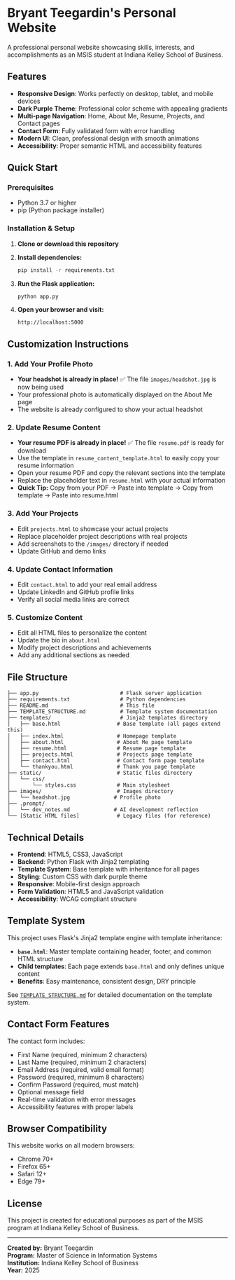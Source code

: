 # Bryant Teegardin's Personal Website

A professional personal website showcasing skills, interests, and accomplishments as an MSIS student at Indiana Kelley School of Business.

## Features

- **Responsive Design**: Works perfectly on desktop, tablet, and mobile devices
- **Dark Purple Theme**: Professional color scheme with appealing gradients
- **Multi-page Navigation**: Home, About Me, Resume, Projects, and Contact pages
- **Contact Form**: Fully validated form with error handling
- **Modern UI**: Clean, professional design with smooth animations
- **Accessibility**: Proper semantic HTML and accessibility features

## Quick Start

### Prerequisites
- Python 3.7 or higher
- pip (Python package installer)

### Installation & Setup

1. **Clone or download this repository**
2. **Install dependencies:**
   ```bash
   pip install -r requirements.txt
   ```

3. **Run the Flask application:**
   ```bash
   python app.py
   ```

4. **Open your browser and visit:**
   ```
   http://localhost:5000
   ```

## Customization Instructions

### 1. Add Your Profile Photo
- **Your headshot is already in place!** ✅ The file `images/headshot.jpg` is now being used
- Your professional photo is automatically displayed on the About Me page
- The website is already configured to show your actual headshot

### 2. Update Resume Content
- **Your resume PDF is already in place!** ✅ The file `resume.pdf` is ready for download
- Use the template in `resume_content_template.html` to easily copy your resume information
- Open your resume PDF and copy the relevant sections into the template
- Replace the placeholder text in `resume.html` with your actual information
- **Quick Tip:** Copy from your PDF → Paste into template → Copy from template → Paste into resume.html

### 3. Add Your Projects
- Edit `projects.html` to showcase your actual projects
- Replace placeholder project descriptions with real projects
- Add screenshots to the `/images/` directory if needed
- Update GitHub and demo links

### 4. Update Contact Information
- Edit `contact.html` to add your real email address
- Update LinkedIn and GitHub profile links
- Verify all social media links are correct

### 5. Customize Content
- Edit all HTML files to personalize the content
- Update the bio in `about.html`
- Modify project descriptions and achievements
- Add any additional sections as needed

## File Structure

```
├── app.py                          # Flask server application
├── requirements.txt                # Python dependencies  
├── README.md                       # This file
├── TEMPLATE_STRUCTURE.md           # Template system documentation
├── templates/                      # Jinja2 templates directory
│   ├── base.html                  # Base template (all pages extend this)
│   ├── index.html                 # Homepage template
│   ├── about.html                 # About Me page template
│   ├── resume.html                # Resume page template
│   ├── projects.html              # Projects page template
│   ├── contact.html               # Contact form page template
│   └── thankyou.html              # Thank you page template
├── static/                        # Static files directory
│   └── css/
│       └── styles.css             # Main stylesheet
├── images/                        # Images directory
│   └── headshot.jpg              # Profile photo
├── .prompt/
│   └── dev_notes.md              # AI development reflection
└── [Static HTML files]            # Legacy files (for reference)
```

## Technical Details

- **Frontend**: HTML5, CSS3, JavaScript
- **Backend**: Python Flask with Jinja2 templating
- **Template System**: Base template with inheritance for all pages
- **Styling**: Custom CSS with dark purple theme
- **Responsive**: Mobile-first design approach
- **Form Validation**: HTML5 and JavaScript validation
- **Accessibility**: WCAG compliant structure

## Template System

This project uses Flask's Jinja2 template engine with template inheritance:

- **`base.html`**: Master template containing header, footer, and common HTML structure
- **Child templates**: Each page extends `base.html` and only defines unique content
- **Benefits**: Easy maintenance, consistent design, DRY principle

See [`TEMPLATE_STRUCTURE.md`](TEMPLATE_STRUCTURE.md) for detailed documentation on the template system.

## Contact Form Features

The contact form includes:
- First Name (required, minimum 2 characters)
- Last Name (required, minimum 2 characters)
- Email Address (required, valid email format)
- Password (required, minimum 8 characters)
- Confirm Password (required, must match)
- Optional message field
- Real-time validation with error messages
- Accessibility features with proper labels

## Browser Compatibility

This website works on all modern browsers:
- Chrome 70+
- Firefox 65+
- Safari 12+
- Edge 79+

## License

This project is created for educational purposes as part of the MSIS program at Indiana Kelley School of Business.

---

**Created by:** Bryant Teegardin  
**Program:** Master of Science in Information Systems  
**Institution:** Indiana Kelley School of Business  
**Year:** 2025
